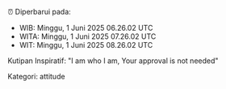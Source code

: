 ⏰ Diperbarui pada:
- WIB: Minggu, 1 Juni 2025 06.26.02 UTC
- WITA: Minggu, 1 Juni 2025 07.26.02 UTC
- WIT: Minggu, 1 Juni 2025 08.26.02 UTC

Kutipan Inspiratif:
"I am who I am, Your approval is not needed"


Kategori: attitude

